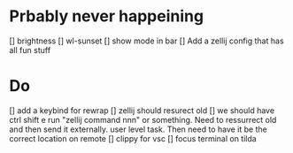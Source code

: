 # Prbably never happeining
[] brightness
[] wl-sunset
[] show mode in bar
[] Add a zellij config that has all fun stuff

# Do
[] add a keybind for rewrap
[] zellij should resurect old
[] we should have ctrl shift e run "zellij command nnn" or something. Need to ressurrect old and then send it externally. user level task. Then need to have it be the correct location on remote
[] clippy for vsc
[] focus terminal on tilda

